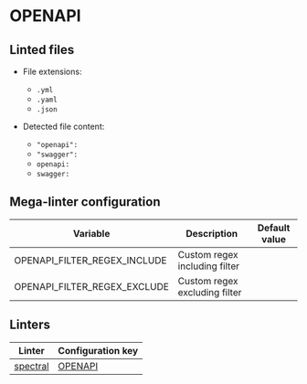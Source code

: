 <!-- markdownlint-disable MD033 MD041 -->
<!-- Generated by .automation/build.py, please do not update manually -->
# OPENAPI

## Linted files

- File extensions:
  - `.yml`
  - `.yaml`
  - `.json`

- Detected file content:
  - `"openapi":`
  - `"swagger":`
  - `openapi:`
  - `swagger:`

## Mega-linter configuration

| Variable | Description | Default value |
| ----------------- | -------------- | -------------- |
| OPENAPI_FILTER_REGEX_INCLUDE | Custom regex including filter |  |
| OPENAPI_FILTER_REGEX_EXCLUDE | Custom regex excluding filter |  |

## Linters

| Linter | Configuration key |
| ------ | ----------------- |
| [spectral](https://github.com/nvuillam/mega-linter/tree/master/docs/descriptors/openapi_spectral.md#readme) | [OPENAPI](https://github.com/nvuillam/mega-linter/tree/master/docs/descriptors/openapi_spectral.md#readme) |
